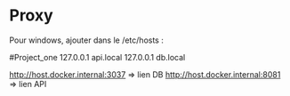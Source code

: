 # Proxy
Pour windows, ajouter dans le /etc/hosts :

#Project_one
127.0.0.1 api.local
127.0.0.1 db.local

http://host.docker.internal:3037 => lien DB
http://host.docker.internal:8081 => lien API